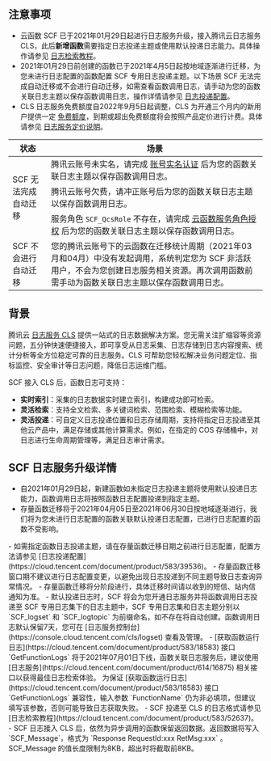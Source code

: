 
## 注意事项

- 云函数 SCF 已于2021年01月29日起进行日志服务升级，接入腾讯云日志服务 CLS，此后**新增函数**需要指定日志投递主题或使用默认投递日志能力。具体操作请参见 [日志检索教程](https://cloud.tencent.com/document/product/583/52637)。
- 2021年01月29日前创建的函数已于2021年4月5日起按地域逐渐进行迁移，为您未进行日志配置的函数配置 SCF 专用日志投递主题。以下场景 SCF 无法完成自动迁移或不会进行自动迁移，如需查看函数调用日志，请手动为您的函数关联日志主题以保存函数调用日志，操作详情请参见 [日志投递配置](https://cloud.tencent.com/document/product/583/39536)。
- CLS 日志服务免费额度自2022年9月5日起调整，CLS 为开通三个月内的新用户提供一定 [免费额度](https://cloud.tencent.com/document/product/614/47116)，到期或超出免费额度将会按照产品定价进行计费。具体请参见 [日志服务定价说明](https://cloud.tencent.com/document/product/614/45803)。

<table>
<thead>
<tr>
<th>状态</th>
<th>场景</th>
</tr>
</thead>
<tbody><tr>
<td rowspan="3">SCF 无法完成自动迁移</td>
<td>腾讯云账号未实名，请完成 <a href="https://cloud.tencent.com/document/product/378/3629">账号实名认证</a> 后为您的函数关联日志主题以保存函数调用日志。</td>
</tr>
<tr><td>腾讯云账号欠费，请冲正账号后为您的函数关联日志主题以保存函数调用日志。</td></tr>
<tr><td>服务角色 <code>SCF_QcsRole</code> 不存在，请完成 <a href="https://cloud.tencent.com/document/product/583/47933#.E6.9C.8D.E5.8A.A1.E6.8E.88.E6.9D.83">云函数服务角色授权</a> 后为您的函数关联日志主题以保存函数调用日志。</td></tr>
<tr>
<td>SCF 不会进行自动迁移</td>
<td>您的腾讯云账号下的云函数在迁移统计周期（2021年03月和04月）中没有发起调用，系统判定您为 SCF 非活跃用户，不会为您创建日志服务相关资源。再次调用函数前需手动为函数关联日志主题以保存函数调用日志。</td>
</tr>
</tbody></table>


## 背景

腾讯云 [日志服务 CLS](https://cloud.tencent.com/document/product/614) 提供一站式的日志数据解决方案。您无需关注扩缩容等资源问题，五分钟快速便捷接入，即可享受从日志采集、日志存储到日志内容搜索、统计分析等全方位稳定可靠的日志服务。CLS 可帮助您轻松解决业务问题定位、指标监控、安全审计等日志问题，降低日志运维门槛。

SCF 接入 CLS 后，函数日志可支持：

- **实时索引**：采集的日志数据实时建立索引，构建成功即可检索。
- **灵活检索**：支持全文检索、多关键词检索、范围检索、模糊检索等功能。
- **灵活投递**：可自定义日志投递位置和日志存储周期，支持将指定日志投递至其他云产品中，满足存储或其他计算需求。例如，在指定的 COS 存储桶中，对日志进行生命周期管理等，满足日志审计需求。



## SCF 日志服务升级详情

- 自2021年01月29日起，新建函数如未指定日志投递主题将使用默认投递日志能力，函数调用日志将按照函数日志配置投递到指定主题。
- 存量函数迁移将于2021年04月05日至2021年06月30日按地域逐渐进行，我们将为您未进行日志配置的函数关联默认投递日志配置，已进行日志配置的函数不受影响。
<dx-alert infotype="notice" title="">
- 如需指定函数日志投递主题，请在存量函数迁移日期之前进行日志配置，配置方法请参见 [日志投递配置](https://cloud.tencent.com/document/product/583/39536)。
- 存量函数迁移窗口期不建议进行日志配置变更，以避免出现日志投递到不同主题导致日志查询异常情况。
- 存量函数迁移将分阶段进行，具体迁移时间请以收到的短信、站内信通知为准。
</dx-alert>
- 默认投递日志时，SCF 将会为您开通日志服务并将函数调用日志投递至 SCF 专用日志集下的日志主题中，SCF 专用日志集和日志主题分别以 `SCF_logset` 和 `SCF_logtopic` 为前缀命名，如不存在将自动创建。函数调用日志默认保留7天，您可在 [日志服务控制台](https://console.cloud.tencent.com/cls/logset) 查看及管理。
- [获取函数运行日志](https://cloud.tencent.com/document/product/583/18583) 接口 `GetFunctionLogs` 将于2021年07月01日下线，函数关联日志服务后，建议使用 [日志服务](https://cloud.tencent.com/document/product/614/16875) 相关接口以获得最佳日志检索体验。
<dx-alert infotype="notice" title="">
为保证 [获取函数运行日志](https://cloud.tencent.com/document/product/583/18583) 接口 `GetFunctionLogs` 兼容性，输入参数 `FunctionName` 仍为非必填项，但建议填写该参数，否则可能导致日志获取失败。
</dx-alert>
- SCF 投递至 CLS 的日志格式请参见 [日志检索教程](https://cloud.tencent.com/document/product/583/52637)。
- SCF 日志接入 CLS 后，依然为异步调用的函数保留返回数据。返回数据将写入 `SCF_Message`，格式为 `Response RequestId:xxx RetMsg:xxx` 。
<dx-alert infotype="notice" title="">
SCF_Message 的值长度限制为8KB，超出时将截取前8KB。
</dx-alert>


